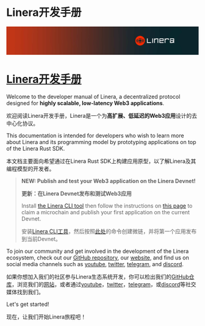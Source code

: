 # Linera开发手册

![The Linera banner](../README.assets/Linera-Header_1920x284px.svg)

# [Linera开发手册](https://linera-dev.respeer.ai/#/zh_CN/introduction?id=the-linera-dev.respeer.ai/#eloper-manual)

Welcome to the developer manual of Linera, a decentralized protocol designed for **highly scalable, low-latency Web3 applications**.

欢迎阅读Linera开发手册，Linera是一个为**高扩展、低延迟的Web3应用**设计的去中心化协议。

This documentation is intended for developers who wish to learn more about Linera and its programming model by prototyping applications on top of the Linera Rust SDK.

本文档主要面向希望通过在Linera Rust SDK上构建应用原型，以了解Linera及其编程模型的开发者。

> **NEW: Publish and test your Web3 application on the Linera Devnet!**
>
> **更新：在Linera Devnet发布和测试Web3应用**
>
> Install [the Linera CLI tool](https://linera-dev.respeer.ai/#/zh_CN/getting_started/installation?id=installing-from-cratesio) then follow the instructions on [this page](https://linera-dev.respeer.ai/#/zh_CN/getting_started/hello_linera?id=using-the-devnet) to claim a microchain and publish your first application on the current Devnet.
>
> 安装[Linera CLI工具](https://linera-dev.respeer.ai/#/zh_CN/getting_started/installation?id=installing-from-cratesio)，然后按照[此处](https://linera-dev.respeer.ai/#/zh_CN/getting_started/hello_linera?id=using-the-devnet)的命令创建微链，并将第一个应用发布到当前Devnet。

To join our community and get involved in the development of the Linera ecosystem, check out our [GitHub repository](https://github.com/linera-io/linera-protocol), our [website](https://linera.io/), and find us on social media channels such as [youtube](https://www.youtube.com/@linera_io), [twitter](https://twitter.com/linera_io), [telegram](https://t.me/linera_official), and [discord](https://discord.gg/linera).

如果你想加入我们的社区参与Linera生态系统开发，你可以检出我们的[GitHub仓库](https://github.com/linera-io/linera-protocol)，浏览我们的[网站](https://linera.io/)，或者通过[youtube](https://www.youtube.com/@linera_io)，[twitter](https://twitter.com/linera_io)，[telegram](https://t.me/linera_official)，或[discord](https://discord.gg/linera)等社交媒体找到我们。

Let's get started!

现在，让我们开始Linera旅程吧！

